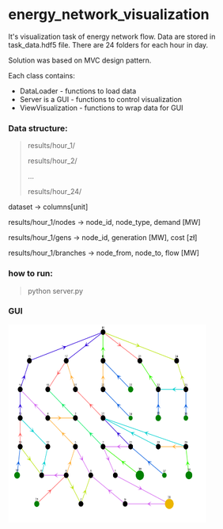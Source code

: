 # energy_network_visualization

It's visualization task of energy network flow. Data are stored in task_data.hdf5 file. There are 24 folders for each hour in day.

Solution was based on MVC design pattern. 

Each class contains:
- DataLoader - functions to load data
- Server is a GUI - functions to control visualization
- ViewVisualization - functions to wrap data for GUI


### Data structure:
> results/hour_1/
> 
> results/hour_2/
> 
> ...
> 
> results/hour_24/

dataset   ->  columns[unit]

results/hour_1/nodes       -> node_id, node_type, demand [MW]

results/hour_1/gens         -> node_id, generation [MW], cost [zł]

results/hour_1/branches  -> node_from, node_to, flow [MW]



### how to run:
> python server.py

### GUI
<img src="https://github.com/Falien164/energy_network_visualization/blob/main/images/graph.png" width="400" height="400">
